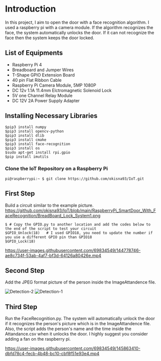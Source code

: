 # Introduction

In this project, I aim to open the door with a face recognition algorithm. I used a raspberry pi with a camera module. If the algorithm recognizes the face, the system automatically unlocks the door. If it can not recognize the face then the system keeps the door locked.

## List of Equipments
* Raspberry Pi 4
* Breadboard and Jumper Wires
* T-Shape GPIO Extension Board
* 40 pin Flat Ribbon Cable
* Raspberry Pi Camera Module, 5MP 1080P
* DC 12v 1.1A 11.4mm Elctromagnetic Solenoid Lock
* 5V one Channel Relay Module
* DC 12V 2A Power Supply Adapter

## Installing Necessary Libraries
```
$pip3 install numpy
$pip3 install opencv-python
$pip3 install dlib
$pip3 install cmake
$pip3 install face-recognition
$pip3 install os
$sudo apt-get install rpi.gpio
$pip install imutils
```
### Clone the IoT Repository on a Raspberry Pi
```
pi@raspberrypi:~ $ git clone https://github.com/okisna93/IoT.git
```
## First Step
Build a circuit similar to the example picture.
https://github.com/okisna93/IoT/blob/main/RaspberryPi_SmartDoor_With_FaceRecognition/BreadBoard_Lock_System1.png
```
$ # Copy the GPIO.py to another location and add the codes below to the end of the script to test your circuit
$GPIO_Unlock(18)   # I used GPIO18, you need to update the number if you use a different GPIO pin than GPIO18
$GPIO_Lock(18)
```
https://user-images.githubusercontent.com/69834549/144778746-ae8c734f-53ab-4af7-bf3d-64126a80426e.mp4

## Second Step
Add the JPEG format picture of the person inside the ImageAttandence file.

![Detection-2](https://user-images.githubusercontent.com/69834549/144782726-c2eff5fc-ec34-47f4-9958-48f8fb08e27b.png)
![Detection-1](https://user-images.githubusercontent.com/69834549/144782730-51d0d9cb-19c7-4e4d-baee-f4c6ac89d520.png)

## Third Step
Run the FaceRecognition.py.
The system will automatically unlock the door if it recognizes the person's picture which is in the ImageAttandence file. 
Also, the script adds the person's name and the time inside the Attandance.csv when it unlocks the door.
I highly suggest you consider adding a fan on the raspberry pi.


https://user-images.githubusercontent.com/69834549/145863410-dbfd78c4-fecb-4b48-bc10-cbf8f51e93e4.mp4


